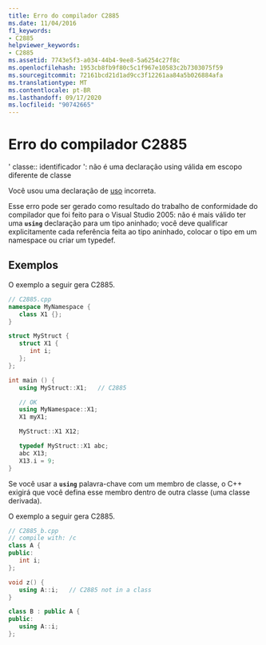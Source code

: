 ```yaml
---
title: Erro do compilador C2885
ms.date: 11/04/2016
f1_keywords:
- C2885
helpviewer_keywords:
- C2885
ms.assetid: 7743e5f3-a034-44b4-9ee8-5a6254c27f8c
ms.openlocfilehash: 1953cb8fb9f80c5c1f967e10583c2b7303075f59
ms.sourcegitcommit: 72161bcd21d1ad9cc3f12261aa84a5b026884afa
ms.translationtype: MT
ms.contentlocale: pt-BR
ms.lasthandoff: 09/17/2020
ms.locfileid: "90742665"
---
```

# <a name="compiler-error-c2885"></a>Erro do compilador C2885

' classe:: identificador ': não é uma declaração using válida em escopo diferente de classe

Você usou uma declaração de [uso](../../cpp/using-declaration.md) incorreta.

Esse erro pode ser gerado como resultado do trabalho de conformidade do compilador que foi feito para o Visual Studio 2005: não é mais válido ter uma **`using`** declaração para um tipo aninhado; você deve qualificar explicitamente cada referência feita ao tipo aninhado, colocar o tipo em um namespace ou criar um typedef.

## <a name="examples"></a>Exemplos

O exemplo a seguir gera C2885.

```cpp
// C2885.cpp
namespace MyNamespace {
   class X1 {};
}

struct MyStruct {
   struct X1 {
      int i;
   };
};

int main () {
   using MyStruct::X1;   // C2885

   // OK
   using MyNamespace::X1;
   X1 myX1;

   MyStruct::X1 X12;

   typedef MyStruct::X1 abc;
   abc X13;
   X13.i = 9;
}
```

Se você usar a **`using`** palavra-chave com um membro de classe, o C++ exigirá que você defina esse membro dentro de outra classe (uma classe derivada).

O exemplo a seguir gera C2885.

```cpp
// C2885_b.cpp
// compile with: /c
class A {
public:
   int i;
};

void z() {
   using A::i;   // C2885 not in a class
}

class B : public A {
public:
   using A::i;
};
```
